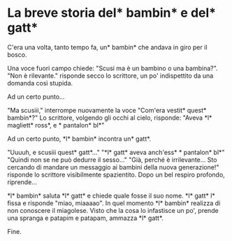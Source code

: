# La breve storia del\* bambin\* e del\* gatt\*


C'era una volta, tanto tempo fa, un\* bambin\* che andava in giro per il bosco.   

Una voce fuori campo chiede: "Scusi ma è un bambino o una bambina?".
"Non è rilevante." risponde secco lo scrittore, un po' indispettito da una domanda così stupida. 

Ad un certo punto...

"Ma scusiii," interrompe nuovamente la voce "Com'era vestit\* quest\* bambin\*?" 
Lo scrittore, volgendo gli occhi al cielo, risponde: "Aveva \*l\* magliett\* ross\*, e \* pantalon\* bl\*" 

Ad un certo punto, \*l\* bambin\* incontra un\* gatt\*.

"Uuuuh, e scusiii quest\* gatt\*..."
"\*l\* gatt\* aveva anch'ess\* \* pantalon\* bl\*"
"Quindi non se ne può dedurre il sesso..."
"Già, perché è irrilevante... Sto cercando di mandare un messaggio ai bambini della nuova generazione!" risponde lo scrittore visibilmente spazientito. Dopo un bel respiro profondo, riprende... 

\*l\* bambin\* saluta \*l\* gatt\* e chiede quale fosse il suo nome. \*l\* gatt\* l\* fissa e risponde "miao, miaaaao".
In quel momento \*l\* bambin\* realizza di non conoscere il miagolese. Visto che la cosa lo infastisce un po', prende una spranga e patapim e patapam, ammazza \*l\* gatt\*.

Fine.